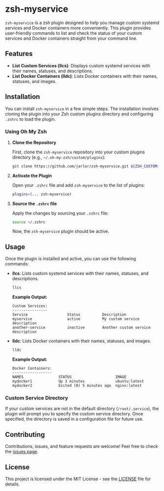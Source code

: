 # zsh-myservice

`zsh-myservice` is a zsh plugin designed to help you manage custom systemd services and Docker containers more conveniently. This plugin provides user-friendly commands to list and check the status of your custom services and Docker containers straight from your command line.

## Features

- **List Custom Services (llcs)**: Displays custom systemd services with their names, statuses, and descriptions.
- **List Docker Containers (lldc)**: Lists Docker containers with their names, statuses, and images.

## Installation

You can install `zsh-myservice` in a few simple steps. The installation involves cloning the plugin into your Zsh custom plugins directory and configuring `.zshrc` to load the plugin.

### Using Oh My Zsh

1. **Clone the Repository**

   First, clone the `zsh-myservice` repository into your custom plugins directory (e.g., `~/.oh-my-zsh/custom/plugins`):

   ```sh
   git clone https://github.com/jarlor/zsh-myservice.git ${ZSH_CUSTOM:-~/.oh-my-zsh/custom}/plugins/zsh-myservice
   ```

2. **Activate the Plugin**

   Open your `.zshrc` file and add `zsh-myservice` to the list of plugins:

   ```sh
   plugins=(... zsh-myservice)
   ```

3. **Source the `.zshrc` file**

   Apply the changes by sourcing your `.zshrc` file:

   ```sh
   source ~/.zshrc
   ```

   Now, the `zsh-myservice` plugin should be active.

## Usage

Once the plugin is installed and active, you can use the following commands:

- **llcs**: Lists custom systemd services with their names, statuses, and descriptions.

  ```sh
  llcs
  ```

  **Example Output:**

  ```
  Custom Services:
  ----------------
  Service                  Status          Description
  myservice                active          My custom service description
  another-service          inactive        Another custom service description
  ```

- **lldc**: Lists Docker containers with their names, statuses, and images.

  ```sh
  lldc
  ```

  **Example Output:**

  ```
  Docker Containers:
  ------------------
  NAMES                STATUS                    IMAGE
  mydocker1            Up 3 minutes              ubuntu:latest
  mydocker2            Exited (0) 5 minutes ago  nginx:latest
  ```

### Custom Service Directory

If your custom services are not in the default directory (`/root/.service`), the plugin will prompt you to specify the custom service directory. Once specified, the directory is saved in a configuration file for future use.

## Contributing

Contributions, issues, and feature requests are welcome! Feel free to check the [issues page](https://github.com/jarlor/zsh-myservice/issues).

## License

This project is licensed under the MIT License - see the [LICENSE](LICENSE) file for details.

